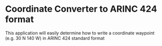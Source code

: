 # Coordinate Converter to ARINC 424 format
This application will easily determine how to write a coordinate waypoint (e.g. 30 N  140 W) in ARINC 424 standard format
